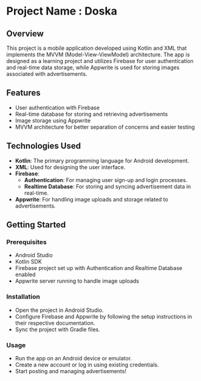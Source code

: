 # Project Name :  Doska

## Overview

This project is a mobile application developed using Kotlin and XML that implements the MVVM (Model-View-ViewModel) architecture. The app is designed as a learning project and utilizes Firebase for user authentication and real-time data storage, while Appwrite is used for storing images associated with advertisements.

## Features

- User authentication with Firebase
- Real-time database for storing and retrieving advertisements
- Image storage using Appwrite
- MVVM architecture for better separation of concerns and easier testing

## Technologies Used

- **Kotlin**: The primary programming language for Android development.
- **XML**: Used for designing the user interface.
- **Firebase**: 
  - **Authentication**: For managing user sign-up and login processes.
  - **Realtime Database**: For storing and syncing advertisement data in real-time.
- **Appwrite**: For handling image uploads and storage related to advertisements.

## Getting Started

### Prerequisites

- Android Studio
- Kotlin SDK
- Firebase project set up with Authentication and Realtime Database enabled
- Appwrite server running to handle image uploads

### Installation

- Open the project in Android Studio.
- Configure Firebase and Appwrite by following the setup instructions in their respective documentation.
- Sync the project with Gradle files.
  
### Usage
- Run the app on an Android device or emulator.
- Create a new account or log in using existing credentials.
- Start posting and managing advertisements!
